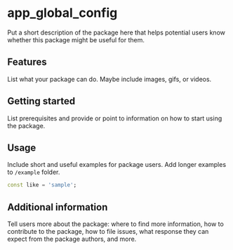 # app_global_config

Put a short description of the package here that helps potential users
know whether this package might be useful for them.

## Features

List what your package can do. Maybe include images, gifs, or videos.

## Getting started

List prerequisites and provide or point to information on how to
start using the package.

## Usage

Include short and useful examples for package users. Add longer examples
to `/example` folder. 

```dart
const like = 'sample';
```

## Additional information

Tell users more about the package: where to find more information, how to 
contribute to the package, how to file issues, what response they can expect 
from the package authors, and more.
